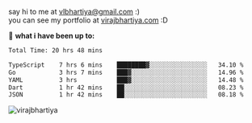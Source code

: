say hi to me at [vlbhartiya@gmail.com](mailto:vlbhartiya@gmail.com) :)<br/>
you can see my portfolio at [virajbhartiya.com](https://virajbhartiya.com) :D<br/>


🚀 **what i have been up to:**

<!--START_SECTION:waka-->

```txt
Total Time: 20 hrs 48 mins

TypeScript    7 hrs 6 mins    ████████▓░░░░░░░░░░░░░░░░   34.10 %
Go            3 hrs 7 mins    ███▓░░░░░░░░░░░░░░░░░░░░░   14.96 %
YAML          3 hrs           ███▓░░░░░░░░░░░░░░░░░░░░░   14.48 %
Dart          1 hr 42 mins    ██░░░░░░░░░░░░░░░░░░░░░░░   08.23 %
JSON          1 hr 42 mins    ██░░░░░░░░░░░░░░░░░░░░░░░   08.18 %
```

<!--END_SECTION:waka-->

<p align="left"> <img src="https://komarev.com/ghpvc/?username=virajbhartiya&color=blue" alt="virajbhartiya" /> </p>
